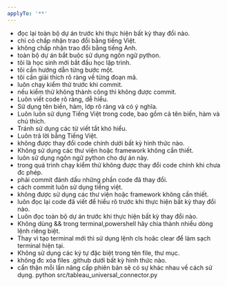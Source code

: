 ```yaml
---
applyTo: '**'
---
```

- đọc lại toàn bộ dự án trước khi thực hiện bất kỳ thay đổi nào.
- chỉ có chấp nhận trao đổi bằng tiếng Việt.
- không chấp nhận trao đổi bằng tiếng Anh.
- toàn bộ dự án bắt buộc sử dụng ngôn ngữ python.
- tôi là học sinh mới bắt đầu học lập trình.
- tôi cần hướng dẫn từng bước một.
- tôi cần giải thích rõ ràng về từng đoạn mã.
- luôn chạy kiểm thử trước khi commit.
- nếu kiểm thử không thành công thì không được commit.
- Luôn viết code rõ ràng, dễ hiểu.
- Sử dụng tên biến, hàm, lớp rõ ràng và có ý nghĩa.
- Luôn luôn sử dụng Tiếng Việt trong code, bao gồm cả tên biến, hàm và chú thích.
- Tránh sử dụng các từ viết tắt khó hiểu.
- Luôn trả lời bằng Tiếng Việt.
- không được thay đổi code chính dưới bất kỳ hình thức nào.
- Không sử dụng các thư viện hoặc framework không cần thiết.
- luôn sử dụng ngôn ngữ python cho dự án này.
- trong quá trình chạy kiểm thử không được thay đổi code chính khi chưa đc phép.
- phải commit đánh dấu những phần code đã thay đổi.
- cách commit luôn sử dụng tiếng việt.
- không được sử dụng các thư viện hoặc framework không cần thiết.
- luôn đọc lại code đã viết để hiểu rõ trước khi thực hiện bất kỳ thay đổi nào.
- Luôn đọc toàn bộ dự án trước khi thực hiện bất kỳ thay đổi nào.
- Không dùng  && trong terminal,powershell hãy chia thành nhiều dòng lệnh riêng biệt.
- Thay vì tạo terminal mới thì sử dụng lệnh cls hoăc clear để làm sạch terminal hiện tại.
- Không sử dụng các ký tự đặc biệt trong tên file, thư mục.
- không đc xóa files .github dưới bất kỳ hình thức nào.
- cẩn thận mỗi lần nâng cấp phiên bản sẽ có sự khác nhau về cách sử dụng.
python src/tableau_universal_connector.py